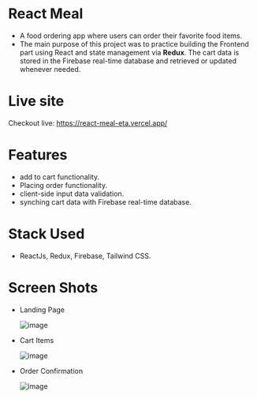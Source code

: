 # React Meal
- A food ordering app where users can order their favorite food items. 
- The main purpose of this project was to practice building the Frontend part using React and state management via <b>Redux</b>. The cart data is stored in the Firebase real-time database and retrieved or updated whenever needed.

# Live site
Checkout live: https://react-meal-eta.vercel.app/

# Features
- add to cart functionality.
- Placing order functionality.
- client-side input data validation.
- synching cart data with Firebase real-time database.

# Stack Used
- ReactJs, Redux, Firebase, Tailwind CSS.

# Screen Shots

- Landing Page
 
    ![image](https://github.com/sadman59m/react-meal/assets/79523082/526f9027-36c8-4685-bdea-b5b2c57692db)

- Cart Items
  
  ![image](https://github.com/sadman59m/react-meal/assets/79523082/eaabb723-4652-4c18-84cc-fd4292d31cb3)

- Order Confirmation
  
  ![image](https://github.com/sadman59m/react-meal/assets/79523082/4eba10d2-5cc9-4f86-8ee8-4abb6d4cc0b0)



